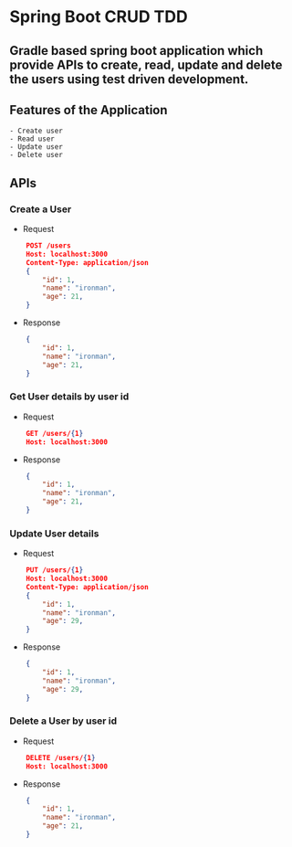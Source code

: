 # Spring Boot CRUD TDD

## Gradle based spring boot application which provide APIs to create, read, update and delete the users using test driven development.

## Features of the Application
    - Create user
    - Read user
    - Update user
    - Delete user

## APIs

### Create a User

* Request
```json
    POST /users 
    Host: localhost:3000
    Content-Type: application/json
    {
        "id": 1,
        "name": "ironman",
        "age": 21,
    }
```
* Response
```json
    {
        "id": 1,
        "name": "ironman",
        "age": 21,
    }
```

### Get User details by user id

* Request
```json
    GET /users/{1}
    Host: localhost:3000
```
* Response
```json
    {
        "id": 1,
        "name": "ironman",
        "age": 21,
    }
```

### Update User details

* Request
```json
    PUT /users/{1}
    Host: localhost:3000
    Content-Type: application/json
    {
        "id": 1,
        "name": "ironman",
        "age": 29,
    }
```
* Response
```json
    {
        "id": 1,
        "name": "ironman",
        "age": 29,
    }
```

### Delete a User by user id

* Request
```json
    DELETE /users/{1} 
    Host: localhost:3000
```
* Response
```json
    {
        "id": 1,
        "name": "ironman",
        "age": 21,
    }
```
